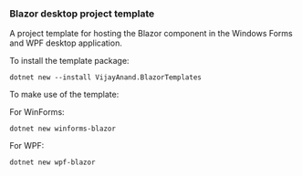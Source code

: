 ### Blazor desktop project template

A project template for hosting the Blazor component in the Windows Forms and WPF desktop application.

To install the template package:

```shell
dotnet new --install VijayAnand.BlazorTemplates
```

To make use of the template:

For WinForms:

```shell
dotnet new winforms-blazor
```

For WPF:

```shell
dotnet new wpf-blazor
```